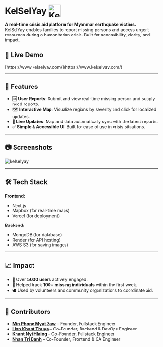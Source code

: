 #  KelSelYay <img src="https://www.kelselyay.com/favicon.ico" alt="KelSelYay Logo" width="40" style="position: relative; top: 10px;"/>

**A real-time crisis aid platform for Myanmar earthquake victims.**  
KelSelYay enables families to report missing persons and access urgent resources during a humanitarian crisis. Built for accessibility, clarity, and impact.

## 🚀 Live Demo
[https://www.kelselyay.com/](https://www.kelselyay.com/)

---

## 📌 Features

- 🆘 **User Reports**: Submit and view real-time missing person and supply need reports.
- 🗺 **Interactive Map**: Visualize regions by severity and click for localized updates.
- 🔄 **Live Updates**: Map and data automatically sync with the latest reports.
- ✅ **Simple & Accessible UI**: Built for ease of use in crisis situations.

---

## 📷 Screenshots
![kelselyay](https://github.com/user-attachments/assets/477587da-cf94-4fe3-86ce-78394070fba2)

---

## 🛠️ Tech Stack

**Frontend:**
- Next.js
- Mapbox (for real-time maps)
- Vercel (for deployment)


**Backend:**
- MongoDB (for database)
- Render (for API hosting)
- AWS S3 (for saving images)
---

## 📈 Impact

- 👥 Over **5000 users** actively engaged.
- 🧭 Helped track **100+ missing individuals** within the first week.
- 🕊️ Used by volunteers and community organizations to coordinate aid.

---

## 🤝 Contributors
- [**Min Phone Myat Zaw**](https://github.com/czLad) – Founder, Fullstack Engineer  
- [**Linn Khant Thuya**](https://github.com/linnkhant07) – Co-Founder, Backend & DevOps Engineer  
- [**Khant Nyi Hlaing**](https://github.com/khantnhl) – Co-Founder, Fullstack Engineer  
- [**Nhan Tri Danh**](https://github.com/dnhan1707) – Co-Founder, Frontend & QA Engineer  

